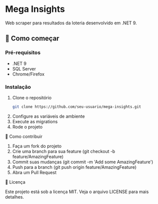 # Mega Insights

Web scraper para resultados da loteria desenvolvido em .NET 9.

## 🚀 Como começar

### Pré-requisitos
- .NET 9
- SQL Server
- Chrome/Firefox

### Instalação
1. Clone o repositório
   ```bash
   git clone https://github.com/seu-usuario/mega-insights.git
2. Configure as variáveis de ambiente
3. Execute as migrations
4. Rode o projeto

🤝 Como contribuir

1. Faça um fork do projeto
2. Crie uma branch para sua feature (git checkout -b feature/AmazingFeature)
3. Commit suas mudanças (git commit -m 'Add some AmazingFeature')
4. Push para a branch (git push origin feature/AmazingFeature)
5. Abra um Pull Request

📝 Licença

Este projeto está sob a licença MIT. Veja o arquivo LICENSE para mais detalhes.

